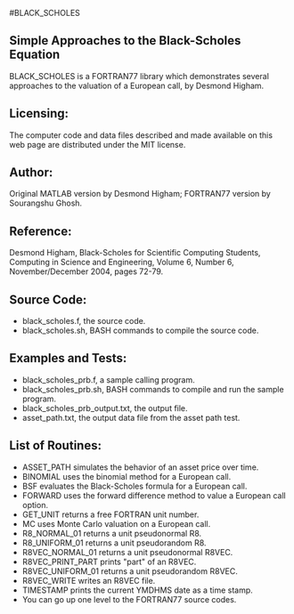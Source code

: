 #BLACK_SCHOLES

## Simple Approaches to the Black-Scholes Equation
BLACK_SCHOLES is a FORTRAN77 library which demonstrates several approaches to the valuation of a European call, by Desmond Higham.

## Licensing:
The computer code and data files described and made available on this web page are distributed under the MIT license.


## Author:
Original MATLAB version by Desmond Higham;
FORTRAN77 version by Sourangshu Ghosh.

## Reference:
Desmond Higham,
Black-Scholes for Scientific Computing Students,
Computing in Science and Engineering,
Volume 6, Number 6, November/December 2004, pages 72-79.

## Source Code:

- black_scholes.f, the source code.
- black_scholes.sh, BASH commands to compile the source code.

## Examples and Tests:
- black_scholes_prb.f, a sample calling program.
- black_scholes_prb.sh, BASH commands to compile and run the sample program.
- black_scholes_prb_output.txt, the output file.
- asset_path.txt, the output data file from the asset path test.

## List of Routines:
- ASSET_PATH simulates the behavior of an asset price over time.
- BINOMIAL uses the binomial method for a European call.
- BSF evaluates the Black-Scholes formula for a European call.
- FORWARD uses the forward difference method to value a European call option.
- GET_UNIT returns a free FORTRAN unit number.
- MC uses Monte Carlo valuation on a European call.
- R8_NORMAL_01 returns a unit pseudonormal R8.
- R8_UNIFORM_01 returns a unit pseudorandom R8.
- R8VEC_NORMAL_01 returns a unit pseudonormal R8VEC.
- R8VEC_PRINT_PART prints "part" of an R8VEC.
- R8VEC_UNIFORM_01 returns a unit pseudorandom R8VEC.
- R8VEC_WRITE writes an R8VEC file.
- TIMESTAMP prints the current YMDHMS date as a time stamp.
- You can go up one level to the FORTRAN77 source codes.

